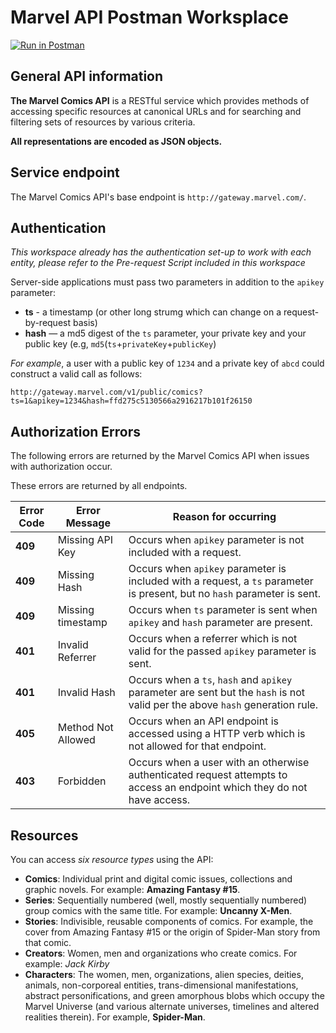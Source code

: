 # Marvel API Postman Worksplace

[![Run in Postman](https://run.pstmn.io/button.svg)](https://god.gw.postman.com/run-collection/11320063-5d70d457-7b01-4587-8733-de2b5eef7083?action=collection%2Ffork&collection-url=entityId%3D11320063-5d70d457-7b01-4587-8733-de2b5eef7083%26entityType%3Dcollection%26workspaceId%3Df6b2b9e3-9c34-415d-8cbe-3eea7e9a73c7)

## General API information

**The Marvel Comics API** is a RESTful service which provides methods of accessing specific resources at canonical URLs and for searching and filtering sets of resources by various criteria.

**All representations are encoded as JSON objects.**

## Service endpoint

The Marvel Comics API's base endpoint is `http://gateway.marvel.com/`.

## Authentication

*This workspace already has the authentication set-up to work with each entity, please refer to the Pre-request Script included in this workspace*

Server-side applications must pass two parameters in addition to the `apikey` parameter:

*   **ts** - a timestamp (or other long strumg which can change on a request-by-request basis)
*   **hash** — a md5 digest of the `ts` parameter, your private key and your public key (e.g, `md5`(`ts`+`privateKey`+`publicKey`)
    

*For example*, a user with a public key of `1234` and a private key of `abcd` could construct a valid call as follows:

`http://gateway.marvel.com/v1/public/comics?ts=1&apikey=1234&hash=ffd275c5130566a2916217b101f26150`

## Authorization Errors

The following errors are returned by the Marvel Comics API when issues with authorization occur.

These errors are returned by all endpoints.

| **Error Code** | **Error Message** | **Reason for occurring** |
| --- | --- | --- |
| **409** | Missing API Key | Occurs when `apikey` parameter is not included with a request. |
| **409** | Missing Hash | Occurs when `apikey` parameter is included with a request, a `ts` parameter is present, but no `hash` parameter is sent. |
| **409** | Missing timestamp | Occurs when `ts` parameter is sent when `apikey` and `hash` parameter are present. |
| **401** | Invalid Referrer | Occurs when a referrer which is not valid for the passed `apikey` parameter is sent. |
| **401** | Invalid Hash | Occurs when a `ts`, `hash` and `apikey` parameter are sent but the `hash` is not valid per the above `hash` generation rule. |
| **405** | Method Not Allowed | Occurs when an API endpoint is accessed using a HTTP verb which is not allowed for that endpoint. |
| **403** | Forbidden | Occurs when a user with an otherwise authenticated request attempts to access an endpoint which they do not have access. |

## Resources

You can access *six resource types* using the API:

*   **Comics**: Individual print and digital comic issues, collections and graphic novels. For example: **Amazing Fantasy #15**.
*   **Series**: Sequentially numbered (well, mostly sequentially numbered) group comics with the same title. For example: **Uncanny X-Men**.
*   **Stories**: Indivisible, reusable components of comics. For example, the cover from Amazing Fantasy #15 or the origin of Spider-Man story from that comic.
*   **Creators**: Women, men and organizations who create comics. For example: *Jack Kirby*
*   **Characters**: The women, men, organizations, alien species, deities, animals, non-corporeal entities, trans-dimensional manifestations, abstract personifications, and green amorphous blobs which occupy the Marvel Universe (and various alternate universes, timelines and altered realities therein). For example, **Spider-Man**.
